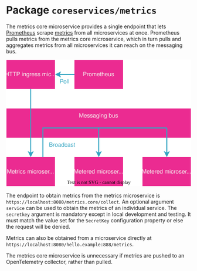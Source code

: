 # Package `coreservices/metrics`

The metrics core microservice provides a single endpoint that lets [Prometheus](https://prometheus.io) scrape [metrics](../blocks/metrics.md) from all microservices at once. Prometheus pulls metrics from the metrics core microservice, which in turn pulls and aggregates metrics from all microservices it can reach on the messaging bus.

<img src="coreservices-metrics-1.drawio.svg">
<p></p>

The endpoint to obtain metrics from the metrics microservice is `https://localhost:8080/metrics.core/collect`. An optional argument `service` can be used to obtain the metrics of an individual service. The `secretkey` argument is mandatory except in local development and testing. It must match the value set for the `SecretKey` configuration property or else the request will be denied.

Metrics can also be obtained from a microservice directly at `https://localhost:8080/hello.example:888/metrics`.

The metrics core microservice is unnecessary if metrics are pushed to an OpenTelemetry collector, rather than pulled.
